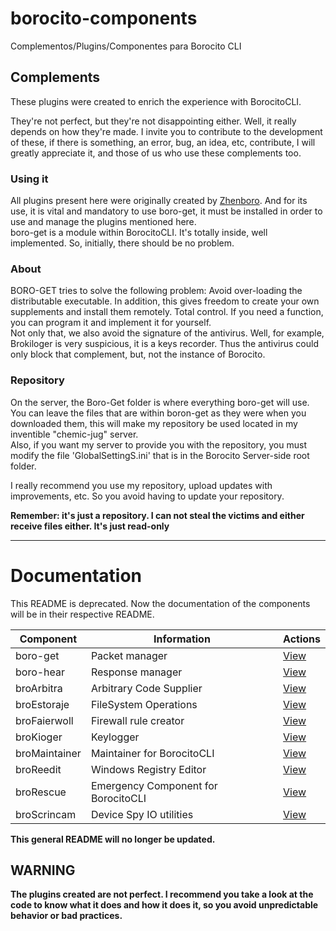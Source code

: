 # borocito-components
Complementos/Plugins/Componentes para Borocito CLI  

## Complements
These plugins were created to enrich the experience with BorocitoCLI.  

They're not perfect, but they're not disappointing either. Well, it really depends on how they're made. I invite you to contribute to the development of these, if there is something, an error, bug, an idea, etc, contribute, I will greatly appreciate it, and those of us who use these complements too.  

### Using it
All plugins present here were originally created by [Zhenboro](https://github.com/Zhenboro). And for its use, it is vital and mandatory to use boro-get, it must be installed in order to use and manage the plugins mentioned here.  
boro-get is a module within BorocitoCLI. It's totally inside, well implemented. So, initially, there should be no problem.  

### About
BORO-GET tries to solve the following problem: Avoid over-loading the distributable executable. In addition, this gives freedom to create your own supplements and install them remotely. Total control. If you need a function, you can program it and implement it for yourself.  
Not only that, we also avoid the signature of the antivirus. Well, for example, Brokiloger is very suspicious, it is a keys recorder. Thus the antivirus could only block that complement, but, not the instance of Borocito.

### Repository
On the server, the Boro-Get folder is where everything boro-get will use.
You can leave the files that are within boron-get as they were when you downloaded them, this will make my repository be used located in my inventible "chemic-jug" server.   
Also, if you want my server to provide you with the repository, you must modify the file 'GlobalSettingS.ini' that is in the Borocito Server-side root folder.   

I really recommend you use my repository, upload updates with improvements, etc. So you avoid having to update your repository.  

**Remember: it's just a repository. I can not steal the victims and either receive files either. It's just read-only**  

---
# Documentation
This README is deprecated. Now the documentation of the components will be in their respective README.

|Component|Information|Actions|
|--|--|--|
|boro-get|Packet manager|[View](https://github.com/Zhenboro/borocito-components/tree/dev/boro-get)|
|boro-hear|Response manager|[View](https://github.com/Zhenboro/borocito-components/tree/dev/boro-hear)|
|broArbitra|Arbitrary Code Supplier|[View](https://github.com/Zhenboro/borocito-components/tree/dev/broArbitra)|
|broEstoraje|FileSystem Operations|[View](https://github.com/Zhenboro/borocito-components/tree/dev/broEstoraje)|
|broFaierwoll|Firewall rule creator|[View](https://github.com/Zhenboro/borocito-components/tree/dev/broFaierwoll)|
|broKioger|Keylogger|[View](https://github.com/Zhenboro/borocito-components/tree/dev/broKiloger)|
|broMaintainer|Maintainer for BorocitoCLI|[View](https://github.com/Zhenboro/borocito-components/tree/dev/broMaintainer)|
|broReedit|Windows Registry Editor|[View](https://github.com/Zhenboro/borocito-components/tree/dev/broReedit)|
|broRescue|Emergency Component for BorocitoCLI|[View](https://github.com/Zhenboro/borocito-components/tree/dev/broRescue)|
|broScrincam|Device Spy IO utilities|[View](https://github.com/Zhenboro/borocito-components/tree/dev/broScrincam)|

**This general README will no longer be updated.**

## WARNING
**The plugins created are not perfect. I recommend you take a look at the code to know what it does and how it does it, so you avoid unpredictable behavior or bad practices.**
